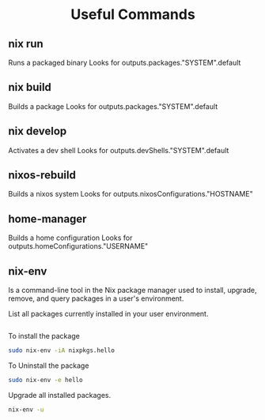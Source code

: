<h1 style="text-align:center;"> Useful Commands</p> 

## nix run
Runs a packaged binary
Looks for outputs.packages."SYSTEM".default

## nix build
Builds a package
Looks for outputs.packages."SYSTEM".default

## nix develop
Activates a dev shell
Looks for outputs.devShells."SYSTEM".default

## nixos-rebuild
Builds a nixos system
Looks for outputs.nixosConfigurations."HOSTNAME"

## home-manager
Builds a home configuration
Looks for outputs.homeConfigurations."USERNAME"

## nix-env
Is a command-line tool in the Nix package manager used to install, upgrade, remove, and query packages in a user's environment.

List all packages currently installed in your user environment.
```sudo nix-env -q
```

To install the package
```bash
sudo nix-env -iA nixpkgs.hello
```

To Uninstall the package
```bash
sudo nix-env -e hello
```

Upgrade all installed packages.
```bash
nix-env -u
```